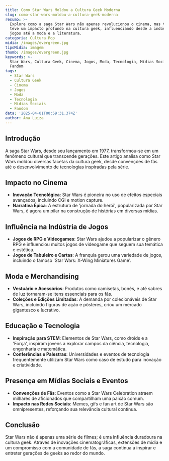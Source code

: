 ```yaml
---
title: Como Star Wars Moldou a Cultura Geek Moderna
slug: como-star-wars-moldou-a-cultura-geek-moderna
resumo: >-
  Explore como a saga Star Wars não apenas revolucionou o cinema, mas também
  teve um impacto profundo na cultura geek, influenciando desde a indústria de
  jogos até a moda e a literatura.
categoria: Cultura Pop
midia: /images/evergreen.jpg
tipoMidia: imagem
thumb: /images/evergreen.jpg
keywords: >-
  Star Wars, Cultura Geek, Cinema, Jogos, Moda, Tecnologia, Mídias Sociais,
  Fandom
tags:
  - Star Wars
  - Cultura Geek
  - Cinema
  - Jogos
  - Moda
  - Tecnologia
  - Mídias Sociais
  - Fandom
data: '2025-04-01T00:59:31.374Z'
author: Ana Luiza
---
```


## Introdução
A saga Star Wars, desde seu lançamento em 1977, transformou-se em um fenômeno cultural que transcende gerações. Este artigo analisa como Star Wars moldou diversas facetas da cultura geek, desde convenções de fãs até o desenvolvimento de tecnologias inspiradas pela série.

## Impacto no Cinema
- **Inovação Tecnológica**: Star Wars é pioneira no uso de efeitos especiais avançados, incluindo CGI e motion capture.
- **Narrativa Épica**: A estrutura de 'jornada do herói', popularizada por Star Wars, é agora um pilar na construção de histórias em diversas mídias.

## Influência na Indústria de Jogos
- **Jogos de RPG e Videogames**: Star Wars ajudou a popularizar o gênero RPG e influenciou muitos jogos de videogame que seguem sua temática e estética.
- **Jogos de Tabuleiro e Cartas**: A franquia gerou uma variedade de jogos, incluindo o famoso 'Star Wars: X-Wing Miniatures Game'.

## Moda e Merchandising
- **Vestuário e Acessórios**: Produtos como camisetas, bonés, e até sabres de luz tornaram-se itens essenciais para os fãs.
- **Coleções e Edições Limitadas**: A demanda por colecionáveis de Star Wars, incluindo figuras de ação e pôsteres, criou um mercado gigantesco e lucrativo.

## Educação e Tecnologia
- **Inspiração para STEM**: Elementos de Star Wars, como droids e a 'Força', inspiram jovens a explorar campos da ciência, tecnologia, engenharia e matemática.
- **Conferências e Palestras**: Universidades e eventos de tecnologia frequentemente utilizam Star Wars como caso de estudo para inovação e criatividade.

## Presença em Mídias Sociais e Eventos
- **Convenções de Fãs**: Eventos como a Star Wars Celebration atraem milhares de aficionados que compartilham uma paixão comum.
- **Impacto nas Redes Sociais**: Memes, gifs e fan art de Star Wars são omnipresentes, reforçando sua relevância cultural contínua.

## Conclusão
Star Wars não é apenas uma série de filmes; é uma influência duradoura na cultura geek. Através de inovações cinematográficas, extensões de mídia e um compromisso com a comunidade de fãs, a saga continua a inspirar e entreter gerações de geeks ao redor do mundo.
